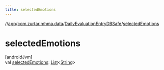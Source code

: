 ```yaml
---
title: selectedEmotions
---
```

//[app](../../../index.html)/[com.zurtar.mhma.data](../index.html)/[DailyEvaluationEntryDBSafe](index.html)/[selectedEmotions](selected-emotions.html)



# selectedEmotions



[androidJvm]\
val [selectedEmotions](selected-emotions.html): [List](https://kotlinlang.org/api/core/kotlin-stdlib/kotlin.collections/-list/index.html)&lt;[String](https://kotlinlang.org/api/core/kotlin-stdlib/kotlin/-string/index.html)&gt;



